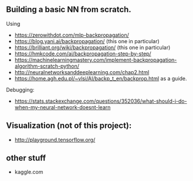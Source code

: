 ## Building a basic NN from scratch. 
Using 
- https://zerowithdot.com/mlp-backpropagation/
- https://blog.yani.ai/backpropagation/ (this one in particular)
- https://brilliant.org/wiki/backpropagation/ (this one in particular)
- https://hmkcode.com/ai/backpropagation-step-by-step/
- https://machinelearningmastery.com/implement-backpropagation-algorithm-scratch-python/
- http://neuralnetworksanddeeplearning.com/chap2.html
- https://home.agh.edu.pl/~vlsi/AI/backp_t_en/backprop.html
as a guide.


Debugging:
- https://stats.stackexchange.com/questions/352036/what-should-i-do-when-my-neural-network-doesnt-learn


## Visualization (not of this project):
- http://playground.tensorflow.org/

## other stuff
- kaggle.com 